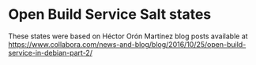 # Open Build Service Salt states

These states were based on Héctor Orón Martínez blog posts available at
https://www.collabora.com/news-and-blog/blog/2016/10/25/open-build-service-in-debian-part-2/
